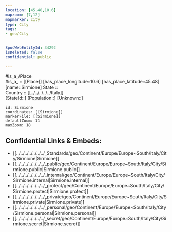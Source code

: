 ```yaml
---
location: [45.48,10.6] 
mapzoom: [7,12] 
mapmarker: city 
type: City
tags:
- geo/City


SpocWebEntityId: 34292
isDeleted: false
confidential: public

---
```

#is_a_/Place  
#is_a_ :: [[Place]] 
[has_place_longitude::10.6] 
[has_place_latitude::45.48] 
[name::Sirmione] 
State ::  
Country :: [[../../../../../Italy]]  
[StateId::] 
[Population::] 
[Unknown::] 


```leaflet
id: Sirmione
coordinates: [[Sirmione]] 
markerFile: [[Sirmione]] 
defaultZoom: 11 
maxZoom: 18
```


## Confidential Links & Embeds: 
- [[../../../../../../../_Standards/geo/Continent/Europe/Europe~South/Italy/City/Sirmione|Sirmione]] 
- [[../../../../../../../_public/geo/Continent/Europe/Europe~South/Italy/City/Sirmione.public|Sirmione.public]] 
- [[../../../../../../../_internal/geo/Continent/Europe/Europe~South/Italy/City/Sirmione.internal|Sirmione.internal]] 
- [[../../../../../../../_protect/geo/Continent/Europe/Europe~South/Italy/City/Sirmione.protect|Sirmione.protect]] 
- [[../../../../../../../_private/geo/Continent/Europe/Europe~South/Italy/City/Sirmione.private|Sirmione.private]] 
- [[../../../../../../../_personal/geo/Continent/Europe/Europe~South/Italy/City/Sirmione.personal|Sirmione.personal]] 
- [[../../../../../../../_secret/geo/Continent/Europe/Europe~South/Italy/City/Sirmione.secret|Sirmione.secret]] 
